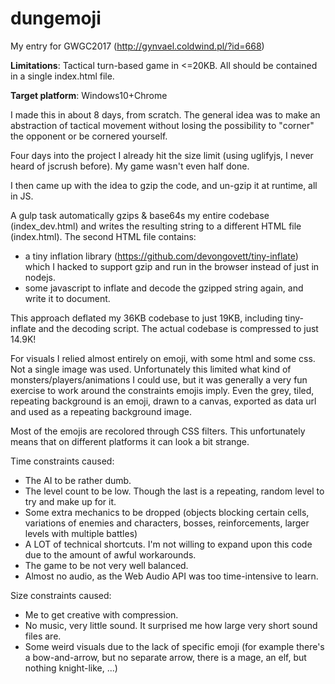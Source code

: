 # dungemoji
My entry for GWGC2017 (http://gynvael.coldwind.pl/?id=668)

**Limitations**: Tactical turn-based game in <=20KB. All should be contained in a single index.html file.

**Target platform**: Windows10+Chrome

I made this in about 8 days, from scratch. The general idea was to make an abstraction of tactical movement without losing the possibility to "corner" the opponent or be cornered yourself.

Four days into the project I already hit the size limit (using uglifyjs, I never heard of jscrush before). My game wasn't even half done.

I then came up with the idea to gzip the code, and un-gzip it at runtime, all in JS.

A gulp task automatically gzips & base64s my entire codebase (index_dev.html) and writes the resulting string to a different HTML file (index.html).
The second HTML file contains:
 - a tiny inflation library (https://github.com/devongovett/tiny-inflate) which I hacked to support gzip and run in the browser instead of just in nodejs.
 - some javascript to inflate and decode the gzipped string again, and write it to document.
 
This approach deflated my 36KB codebase to just 19KB, including tiny-inflate and the decoding script. The actual codebase is compressed to just 14.9K!

For visuals I relied almost entirely on emoji, with some html and some css. Not a single image was used.
Unfortunately this limited what kind of monsters/players/animations I could use, but it was generally a very fun exercise to work around the constraints emojis imply.
Even the grey, tiled, repeating background is an emoji, drawn to a canvas, exported as data url and used as a repeating background image.

Most of the emojis are recolored through CSS filters. This unfortunately means that on different platforms it can look a bit strange.

Time constraints caused:
- The AI to be rather dumb.
- The level count to be low. Though the last is a repeating, random level to try and make up for it.
- Some extra mechanics to be dropped (objects blocking certain cells, variations of enemies and characters, bosses, reinforcements, larger levels with multiple battles)
- A LOT of technical shortcuts. I'm not willing to expand upon this code due to the amount of awful workarounds.
- The game to be not very well balanced.
- Almost no audio, as the Web Audio API was too time-intensive to learn.

Size constraints caused:
- Me to get creative with compression.
- No music, very little sound. It surprised me how large very short sound files are.
- Some weird visuals due to the lack of specific emoji (for example there's a bow-and-arrow, but no separate arrow, there is a mage, an elf, but nothing knight-like, ...)

